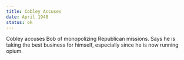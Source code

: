 ```yaml
---
title: Cobley Accuses
date: April 1948 
status: ok
---
```

Cobley accuses Bob of monopolizing Republican missions. Says he is taking the best business for himself, especially since he is now running opium.